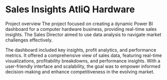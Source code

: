# Sales Insights AtliQ Hardware


Project overview
The project focused on creating a dynamic Power BI dashboard for a computer hardware business, providing real-time sales insights. The Sales Director aimed to use data analysis to navigate market challenges effectively.

The dashboard included key insights, profit analytics, and performance metrics. It offered a comprehensive view of sales data, featuring real-time visualizations, profitability breakdowns, and performance insights. With a user-friendly interface and scalability, the goal was to empower informed decision-making and enhance competitiveness in the evolving market.
